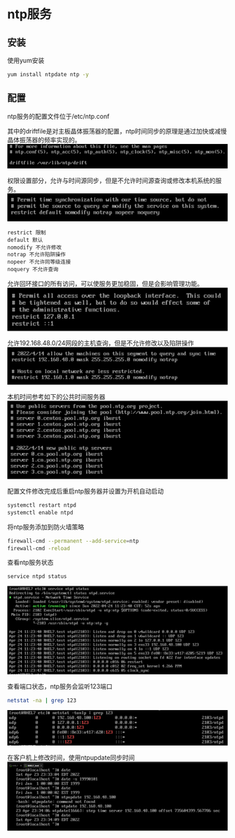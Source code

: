 # ntp服务

## 安装

使用yum安装
```sh
yum install ntpdate ntp -y
```

## 配置

ntp服务的配置文件位于/etc/ntp.conf

其中的driftfile是对主板晶体振荡器的配置，ntp时间同步的原理是通过加快或减慢晶体振荡器的频率实现的。<br />
![](./assets/2022-08-05-11-26-45.png)

权限设置部分，允许与时间源同步，但是不允许时间源查询或修改本机系统的服务。
![](./assets/2022-08-05-11-27-34.png)
```sh
restrict 限制
default 默认
nomodify 不允许修改
notrap 不允许陷阱操作
nopeer 不允许同等级连接
noquery 不允许查询
```

允许回环接口的所有访问，可以使服务更加稳固，但是会影响管理功能。
![](./assets/2022-08-05-11-29-34.png)

允许192.168.48.0/24网段的主机查询，但是不允许修改以及陷阱操作
![](./assets/2022-08-05-11-30-17.png)

本机时间参考如下的公共时间服务器
![](./assets/2022-08-05-11-30-37.png)

配置文件修改完成后重启ntp服务器并设置为开机自动启动
```sh
systemctl restart ntpd
systemctl enable ntpd
```

将ntp服务添加到防火墙策略
```sh
firewall-cmd --permanent --add-service=ntp
firewall-cmd -reload
```

查看ntp服务状态
```sh
service ntpd status
```
![](./assets/2022-08-05-11-35-08.png)

查看端口状态，ntp服务会监听123端口
```sh
netstat -na | grep 123
```
![](./assets/2022-08-05-11-35-38.png)

在客户机上修改时间，使用ntpupdate同步时间
![](./assets/2022-08-05-11-36-30.png)